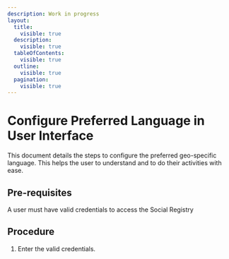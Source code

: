 ```yaml
---
description: Work in progress
layout:
  title:
    visible: true
  description:
    visible: true
  tableOfContents:
    visible: true
  outline:
    visible: true
  pagination:
    visible: true
---
```


# Configure Preferred Language in User Interface

This document details the steps to configure the preferred geo-specific language.  This helps the user to understand and to do their activities with ease.

## Pre-requisites

A user must have valid credentials to access the Social Registry&#x20;

## Procedure

1. Enter the valid credentials.&#x20;





